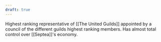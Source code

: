 ```yaml
---
draft: true
---
```

Highest ranking representative of [[The United Guilds]] appointed by a council of the different guilds highest ranking members. Has almost total control over [[Septea]]'s economy.
